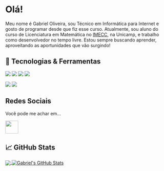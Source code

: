 <!-- More info, tips and tricks for making GitHub Profile README can be found in my article at https://towardsdatascience.com/build-a-stunning-readme-for-your-github-profile-9b80434fe5d7 -->

<!-- [![Header](https://raw.githubusercontent.com/MartinHeinz/MartinHeinz/master/readme_header.png "Header")](https://martinheinz.dev/) -->

# Olá!

Meu nome é Gabriel Oliveira, sou Técnico em Informática para Internet e gosto de programar desde que fiz esse curso.
Atualmente, sou aluno do curso de Licenciatura em Matemática no <a href="https://www.ime.unicamp.br/" target="_blank">IMECC</a>, na Unicamp, e trabalho como desenvolvedor no tempo livre.
Estou sempre buscando aprender, aproveitando as aportunidades que vão surgindo!

## 🔧 Tecnologias & Ferramentas
![](https://img.shields.io/badge/Code-HTML-informational?style=flat&logo=HTML&logoColor=white&color=FF4500)
![](https://img.shields.io/badge/Code-CSS-informational?style=flat&logo=CSS&logoColor=white&color=2bbc8a)
![](https://img.shields.io/badge/Code-JS-informational?style=flat&logo=javascript&logoColor=white&color=FFD700)
![](https://img.shields.io/badge/Code-PHP-informational?style=flat&logo=php&logoColor=white&color=4682B4)

![](https://img.shields.io/badge/Laravel-PHP-informational?style=flat&logo=laravel&logoColor=FF4500&color=4682B4)
![](https://img.shields.io/badge/React-JS-informational?style=flat&logo=REACT&logoColor=white&color=FFD700)

## Redes Sociais

Você pode me achar em...

<a href="https://www.linkedin.com/in/gabrielcmo/">
 <img align="center" src="https://www.iconsdb.com/icons/preview/white/linkedin-3-xxl.png" height='40' />
</a>

## &#x1f4c8; GitHub Stats

<a href="https://github.com/gabrielcmo/gabrielcmo">
  <img align="center" src="https://github-readme-stats.vercel.app/api/top-langs/?username=gabrielcmo&hide=java,tex&title_color=ffffff&text_color=c9cacc&icon_color=2bbc8a&bg_color=1d1f21&langs_count=3" />
</a>
<a href="https://github.com/gabrielcmo/gabrielcmo">
  <img align="center" src="https://github-readme-stats.vercel.app/api?username=gabrielcmo&show_icons=true&line_height=27&count_private=true&include_all_commits=true&title_color=ffffff&text_color=c9cacc&icon_color=2bbc8a&bg_color=1d1f21" alt="Gabriel's GitHub Stats" />
</a>

<!-- links to social media icons -->

<!-- icons with padding -->

[2.1]: http://i.imgur.com/0o48UoR.png (github icon with padding)

<!-- icons without padding -->

[2.2]: http://i.imgur.com/9I6NRUm.png (github icon without padding)
[3.2]: https://raw.githubusercontent.com/MartinHeinz/MartinHeinz/master/linkedin-3-16.png (LinkedIn icon without padding)


<!-- links to your social media accounts -->

[2]: https://github.com/gabrielcmo
[3]: https://www.linkedin.com/in/gabrielcmo/


<!-- Resources -->
<!-- Icons: https://simpleicons.org/ -->
<!-- GitHub Stats: https://github.com/anuraghazra/github-readme-stats -->
<!-- Emojis: https://emojipedia.org/emoji/ -->
<!-- HTML Emojis: https://www.fileformat.info/index.htm -->
<!-- Shields: https://shields.io/ -->
<!-- Awesome GitHub Profile README: https://github.com/abhisheknaiidu/awesome-github-profile-readme -->
